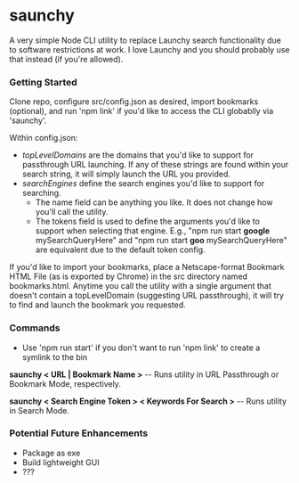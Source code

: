 # saunchy
A very simple Node CLI utility to replace Launchy search functionality due to software restrictions at work. I love Launchy and you should probably use that instead (if you're allowed).

### Getting Started
Clone repo, configure src/config.json as desired, import bookmarks (optional), and run 'npm link' if you'd like to access the CLI globablly via 'saunchy'.

Within config.json:
* *topLevelDomains* are the domains that you'd like to support for passthrough URL launching. If any of these strings are found within your search string, it will simply launch the URL you provided.
* *searchEngines* define the search engines you'd like to support for searching.
  * The name field can be anything you like. It does not change how you'll call the utility.
  * The tokens field is used to define the arguments you'd like to support when selecting that engine. E.g., "npm run start **google** mySearchQueryHere" and "npm run start **goo** mySearchQueryHere" are equivalent due to the default token config.
  
If you'd like to import your bookmarks, place a Netscape-format Bookmark HTML File (as is exported by Chrome) in the src directory named bookmarks.html. Anytime you call the utility with a single argument that doesn't contain a topLevelDomain (suggesting URL passthrough), it will try to find and launch the bookmark you requested.

### Commands
* Use 'npm run start' if you don't want to run 'npm link' to create a symlink to the bin


**saunchy < URL | Bookmark Name >** -- Runs utility in URL Passthrough or Bookmark Mode, respectively.

**saunchy < Search Engine Token > < Keywords For Search >** -- Runs utility in Search Mode.

### Potential Future Enhancements
* Package as exe
* Build lightweight GUI
* ???
